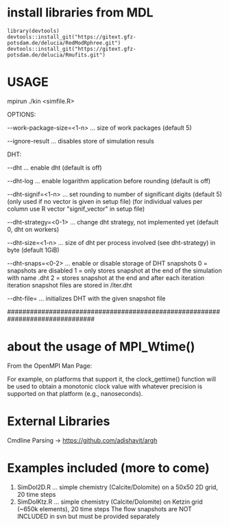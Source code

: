 ﻿
<!--
    Time-stamp: "Last modified 2020-02-01 18:14:13 delucia"
-->

# install libraries from MDL

    library(devtools)
    devtools::install_git("https://gitext.gfz-potsdam.de/delucia/RedModRphree.git")
    devtools::install_git("https://gitext.gfz-potsdam.de/delucia/Rmufits.git")
  
# USAGE

mpirun ./kin <OPTIONS> <simfile.R> <DIRECTORY>

OPTIONS:

--work-package-size=<1-n>     ... size of work packages (default 5)

--ignore-result         ... disables store of simulation resuls

DHT:

--dht                   ... enable dht (default is off)

--dht-log               ... enable logarithm application before rounding (default is off)

--dht-signif=<1-n>      ... set rounding to number of significant digits (default 5) 
                            (only used if no vector is given in setup file)
                            (for individual values per column use R vector "signif_vector" in setup file)

--dht-strategy=<0-1>    ... change dht strategy, not implemented yet (default 0, dht on workers)

--dht-size=<1-n>        ... size of dht per process involved (see dht-strategy) in byte (default 1GiB)

--dht-snaps=<0-2>	... enable or disable storage of DHT snapshots
			    0 = snapshots are disabled
			    1 = only stores snapshot at the end of the simulation with name <DIRECTORY>.dht
			    2 = stores snapshot at the end and after each iteration
			        iteration snapshot files are stored in <DIRECTORY>/iter<n>.dht

--dht-file=<snapshot> 	... initializes DHT with the given snapshot file

###############################################################################


# about the usage of MPI_Wtime()
From the OpenMPI Man Page:

For example, on platforms that support it, the clock_gettime() function will be used 
to obtain a monotonic clock value with whatever precision is supported on that platform (e.g., nanoseconds). 

# External Libraries
Cmdline Parsing -> https://github.com/adishavit/argh


# Examples included (more to come)
1) SimDol2D.R     ... simple chemistry (Calcite/Dolomite) on a 50x50 2D grid, 20 time steps
2) SimDolKtz.R    ... simple chemistry (Calcite/Dolomite) on Ketzin grid (~650k elements), 20 time steps
                      The flow snapshots are NOT INCLUDED in svn but must be provided separately



